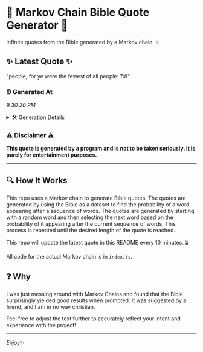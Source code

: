 # 📖 Markov Chain Bible Quote Generator 📖

Infinite quotes from the Bible generated by a Markov chain. ✨

## ✨ Latest Quote ✨
"people; for ye were the fewest of all people: 7:8"

### ⏰ Generated At
*9:30:20 PM*

<details>
    <summary>🛠️ Generation Details</summary>
    <p>
        <strong>🌱 Seed:</strong> people;<br>
        <strong>🔄 Iterations:</strong> 9<br>
        <strong>📜 Context History:</strong><br>[ people; ]: for<br>[ people;, for ]: ye<br>[ people;, for, ye ]: were<br>[ people;, for, ye, were ]: the<br>[ people;, for, ye, were, the ]: fewest<br>[ people;, for, ye, were, the, fewest ]: of<br>[ for, ye, were, the, fewest, of ]: all<br>[ ye, were, the, fewest, of, all ]: people:<br>[ were, the, fewest, of, all, people: ]: 7:8<br>
    </p>
</details>

### ⚠️ Disclaimer ⚠️
**This quote is generated by a program and is not to be taken seriously. It is purely for entertainment purposes.**

---

## 🔍 How It Works

This repo uses a Markov chain to generate Bible quotes. The quotes are generated by using the Bible as a dataset to find the probability of a word appearing after a sequence of words. The quotes are generated by starting with a random word and then selecting the next word based on the probability of it appearing after the current sequence of words. This process is repeated until the desired length of the quote is reached.

This repo will update the latest quote in this README every 10 minutes. ⏳

All code for the actual Markov chain is in `index.ts`.

## ❓ Why

I was just messing around with Markov Chains and found that the Bible surprisingly yielded good results when prompted. 
It was suggested by a friend, and I am in no way christian.

Feel free to adjust the text further to accurately reflect your intent and experience with the project!

---

*Enjoy*✨
